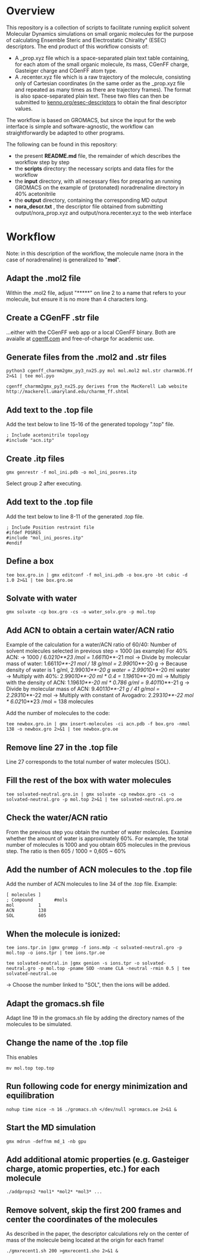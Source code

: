 # Overview
This repository is a collection of scripts to facilitate running explicit solvent Molecular Dynamics simulations on small organic molecules for the purpose of calculating Ensemble Steric and Electrostatic Chirality" (ESEC) descriptors. The end product of this workflow consists of:
* A _prop.xyz file which is a space-separated plain text table containing, for each atom of the small organic molecule, its mass, CGenFF charge, Gasteiger charge and CGenFF atom type.
* A .recenter.xyz file which is a raw trajectory of the molecule, consisting only of Cartesian coordinates (in the same order as the _prop.xyz file and repeated as many times as there are trajectory frames). The format is also space-separated plain text.
These two files can then be submitted to [kenno.org/esec-descriptors](https://kenno.org/esec-descriptors/) to obtain the final descriptor values.

The workflow is based on GROMACS, but since the input for the web interface is simple and software-agnostic, the workflow can straightforwardly be adapted to other programs.

The following can be found in this repository:
* the present **README.md** file, the remainder of which describes the workflow step by step
* the **scripts** directory: the necessary scripts and data files for the workflow
* the **input** directory, with all necessary files for preparing an running GROMACS on the example of (protonated) noradrenaline directory in 40% acetonitrile
* the **output** directory, containing the corresponding MD output
* **nora_descr.txt** , the descriptor file obtained from submitting output/nora_prop.xyz and output/nora.recenter.xyz to the web interface

# Workflow
Note: in this description of the workflow, the molecule name (nora in the case of noradrenaline) is generalized to "**mol**".

## Adapt the .mol2 file
Within the .mol2 file, adjust "*****" on line 2 to a name that refers to your molecule, but ensure it is no more than 4 characters long. 

## Create a CGenFF .str file
...either with the CGenFF web app or a local CGenFF binary. Both are avaialle at [cgenff.com](https://cgenff.com) and free-of-charge for academic use.

## Generate files from the .mol2 and .str files

    python3 cgenff_charmm2gmx_py3_nx25.py mol mol.mol2 mol.str charmm36.ff 2>&1 | tee mol.pyo
    
    cgenff_charmm2gmx_py3_nx25.py derives from the MacKerell Lab website http://mackerell.umaryland.edu/charmm_ff.shtml

## Add text to the .top file
Add the text below to line 15-16 of the generated topology ".top" file.

    ; Include acetonitrile topology
    #include "acn.itp"
 
## Create .itp files

    gmx genrestr -f mol_ini.pdb -o mol_ini_posres.itp

Select group 2 after executing.

## Add text to the .top file
Add the text below to line 8-11 of the generated .top file.

    ; Include Position restraint file
    #ifdef POSRES
    #include "mol_ini_posres.itp"
    #endif
 
## Define a box

    tee box.gro.in | gmx editconf -f mol_ini.pdb -o box.gro -bt cubic -d 1.0 2>&1 | tee box.gro.oe

## Solvate with water

    gmx solvate -cp box.gro -cs -o water_solv.gro -p mol.top

## Add ACN to obtain a certain water/ACN ratio
Example of the calculation for a water/ACN ratio of 60/40:
Number of solvent molecules selected in previous step = 1000 (as example)
For 40% ACN: 
-> 1000 / 6.02*10**23 /mol = 1.661*10**-21 mol
-> Divide by molecular mass of water: 1.661*10**-21 mol / 18 g/mol = 2.990*10**-20 g
-> Because density of water is 1 g/ml, 2.990*10**-20 g water = 2.990*10**-20 ml water
-> Multiply with 40%: 2.990*10**-20 ml * 0.4 = 1.196*10**-20 ml
-> Multiply with the density of ACN: 1.196*10**-20 ml * 0.786 g/ml = 9.401*10**-21 g
-> Divide by molecular mass of ACN: 9.401*10**-21 g / 41 g/mol = 2.293*10**-22 mol
-> Multiply with constant of Avogadro: 2.293*10**-22 mol * 6.02*10**23 /mol = 138 molecules

Add the number of molecules to the code:

    tee newbox.gro.in | gmx insert-molecules -ci acn.pdb -f box.gro -nmol 138 -o newbox.gro 2>&1 | tee newbox.gro.oe


## Remove line 27 in the .top file
Line 27 corresponds to the total number of water molecules (SOL).

## Fill the rest of the box with water molecules

    tee solvated-neutral.gro.in | gmx solvate -cp newbox.gro -cs -o solvated-neutral.gro -p mol.top 2>&1 | tee solvated-neutral.gro.oe

## Check the water/ACN ratio
From the previous step you obtain the number of water molecules. Examine whether the amount of water is approximately 60%.
For example, the total number of molecules is 1000 and you obtain 605 molecules in the previous step. The ratio is then 605 / 1000 = 0,605 ~ 60%

## Add the number of ACN molecules to the .top file
Add the number of ACN molecules to line 34 of the .top file. 
Example:

    [ molecules ]
    ; Compound		  #mols
    mol			1
    ACN		    138
    SOL         605


## When the molecule is ionized:

    tee ions.tpr.in |gmx grompp -f ions.mdp -c solvated-neutral.gro -p mol.top -o ions.tpr | tee ions.tpr.oe

    tee solvated-neutral.in |gmx genion -s ions.tpr -o solvated-neutral.gro -p mol.top -pname SOD -nname CLA -neutral -rmin 0.5 | tee solvated-neutral.oe

-> Choose the number linked to "SOL", then the ions will be added. 

## Adapt the gromacs.sh file
Adapt line 19 in the gromacs.sh file by adding the directory names of the molecules to be simulated.

## Change the name of the .top file
This enables 

    mv mol.top top.top

## Run following code for energy minimization and equilibration

    nohup time nice -n 16 ./gromacs.sh </dev/null >gromacs.oe 2>&1 &

## Start the MD simulation

    gmx mdrun -deffnm md_1 -nb gpu 

## Add additional atomic properties (e.g. Gasteiger charge, atomic properties, etc.) for each molecule

    ./addprops2 *mol1* *mol2* *mol3* ...

## Remove solvent, skip the first 200 frames and center the coordinates of the molecules
As described in the paper, the descriptor calculations rely on the center of mass of the molecule being located at the origin for each frame!

    ./gmxrecent1.sh 200 >gmxrecent1.sho 2>&1 &

